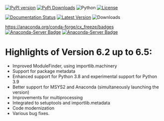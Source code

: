 [![PyPI version](https://img.shields.io/pypi/v/cx_Freeze)](https://pypi.org/project/cx_Freeze/)
[![PyPi Downloads](https://img.shields.io/pypi/dm/cx_Freeze)](https://pypistats.org/packages/cx_Freeze)
![Python](https://img.shields.io/pypi/pyversions/cx_Freeze)
[![License](https://img.shields.io/pypi/l/cx_Freeze.svg)](https://pypi.org/project/cx_Freeze/)


[![Documentation Status](https://readthedocs.org/projects/cx_Freeze/badge/?version=latest)](https://cx-freeze.readthedocs.io/en/latest/?badge=latest)
[![Latest Version](https://img.shields.io/github/v/release/marcelotduarte/cx_Freeze?include_prereleases)](https://github.com/marcelotduarte/cx_Freeze/releases)
![Downloads](https://img.shields.io/github/downloads/marcelotduarte/cx_Freeze/total)

https://anaconda.org/conda-forge/cx_freeze/badges
[![Anaconda-Server Badge](https://anaconda.org/conda-forge/cx_freeze/badges/version.svg)](https://anaconda.org/conda-forge/cx_freeze)
[![Anaconda-Server Badge](https://anaconda.org/conda-forge/cx_freeze/badges/downloads.svg)](https://anaconda.org/conda-forge/cx_freeze)




# Highlights of Version 6.2 up to 6.5:
- Improved ModuleFinder, using importlib.machinery
- Support for package metadata
- Enhanced support for Python 3.8 and experimental support for Python 3.9
- Better support for MSYS2 and Anaconda (simultaneously launching the version)
- Improvements for multiprocessing
- Integrated to setuptools and importlib.metadata
- Code modernization
- Various bug fixes.
